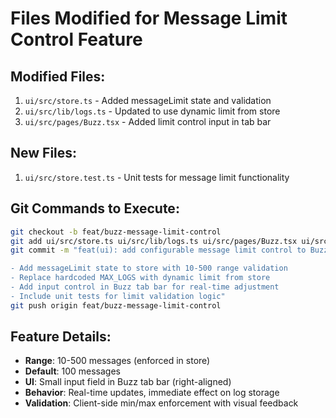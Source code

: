 # Files Modified for Message Limit Control Feature

## Modified Files:
1. `ui/src/store.ts` - Added messageLimit state and validation
2. `ui/src/lib/logs.ts` - Updated to use dynamic limit from store  
3. `ui/src/pages/Buzz.tsx` - Added limit control input in tab bar

## New Files:
1. `ui/src/store.test.ts` - Unit tests for message limit functionality

## Git Commands to Execute:
```bash
git checkout -b feat/buzz-message-limit-control
git add ui/src/store.ts ui/src/lib/logs.ts ui/src/pages/Buzz.tsx ui/src/store.test.ts
git commit -m "feat(ui): add configurable message limit control to Buzz view

- Add messageLimit state to store with 10-500 range validation
- Replace hardcoded MAX_LOGS with dynamic limit from store  
- Add input control in Buzz tab bar for real-time adjustment
- Include unit tests for limit validation logic"
git push origin feat/buzz-message-limit-control
```

## Feature Details:
- **Range**: 10-500 messages (enforced in store)
- **Default**: 100 messages
- **UI**: Small input field in Buzz tab bar (right-aligned)
- **Behavior**: Real-time updates, immediate effect on log storage
- **Validation**: Client-side min/max enforcement with visual feedback